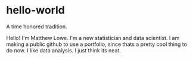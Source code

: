 # hello-world
A time honored tradition.

Hello! I'm Matthew Lowe. I'm a new statistician and data scientist. I am making a public github to use a portfolio, since thats a pretty cool thing to do now.
I like data analysis. I just think its neat.
